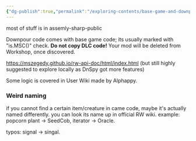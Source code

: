 ```yaml
---
{"dg-publish":true,"permalink":"/exploring-contents/base-game-and-downpour/code/"}
---
```



most of stuff is in assemly-sharp-public


Downpour code comes with base game code; its usually marked with "is.MSC()" check.
**Do not copy DLC code!** Your mod will be deleted from Workshop, once discovered.

https://mszegedy.github.io/rw-api-doc/html/index.html
(but still highly suggested to explore locally as DnSpy got more features)

Some logic is covered in User Wiki made by Alphappy. 
### Weird naming
if you cannot find a certain item/creature in came code, maybe it's actually named differently. you can look its name up in official RW wiki. example: popcorn plant -> SeedCob, iterator -> Oracle.

typos: signal -> singal. 